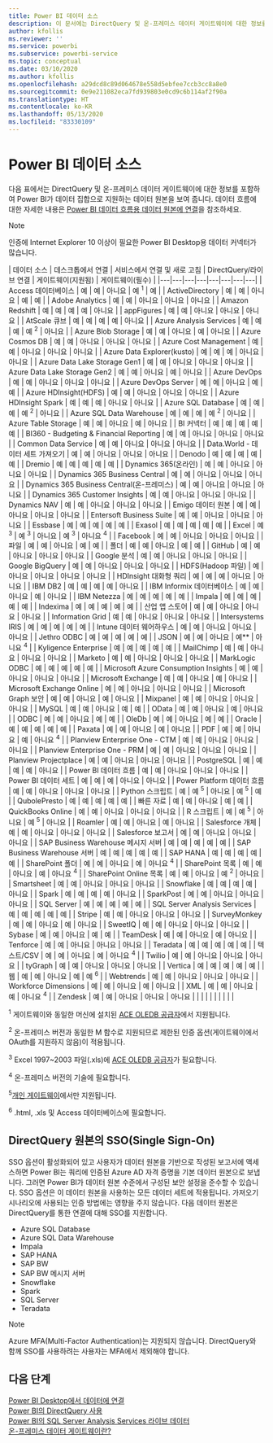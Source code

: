 ```yaml
---
title: Power BI 데이터 소스
description: 이 문서에는 DirectQuery 및 온-프레미스 데이터 게이트웨이에 대한 정보를 포함하여 Power BI에서 지원하는 데이터 원본이 나열되어 있습니다.
author: kfollis
ms.reviewer: ''
ms.service: powerbi
ms.subservice: powerbi-service
ms.topic: conceptual
ms.date: 03/10/2020
ms.author: kfollis
ms.openlocfilehash: a29dcd8c89d064678e558d5ebfee7ccb3cc8a8e0
ms.sourcegitcommit: 0e9e211082eca7fd939803e0cd9c6b114af2f90a
ms.translationtype: HT
ms.contentlocale: ko-KR
ms.lasthandoff: 05/13/2020
ms.locfileid: "83330109"
---
```

# <a name="power-bi-data-sources"></a>Power BI 데이터 소스

다음 표에서는 DirectQuery 및 온-프레미스 데이터 게이트웨이에 대한 정보를 포함하여 Power BI가 데이터 집합으로 지원하는 데이터 원본을 보여 줍니다. 데이터 흐름에 대한 자세한 내용은 [Power BI 데이터 흐름용 데이터 원본에 연결](../transform-model/service-dataflows-data-sources.md)을 참조하세요.

> [!NOTE]
> 인증에 Internet Explorer 10 이상이 필요한 Power BI Desktop용 데이터 커넥터가 많습니다. 


| 데이터 소스 | 데스크톱에서 연결 | 서비스에서 연결 및 새로 고침 | DirectQuery/라이브 연결 | 게이트웨이(지원됨) | 게이트웨이(필수) |
|---|---|---|---|---|---|---|---|
| Access 데이터베이스 | 예 | 예 | 아니요 | 예 <sup>1</sup> | 예 |
| ActiveDirectory | 예 | 예 | 아니요 | 예 | 예 |
| Adobe Analytics | 예 | 예 | 아니요 | 아니요 | 아니요 |
| Amazon Redshift | 예 | 예 | 예 | 예 | 아니요 |
| appFigures | 예 | 예 | 아니요 | 아니요 | 아니요 |
| AtScale 큐브 | 예 | 예 | 예 | 예 | 아니요 |
| Azure Analysis Services | 예 | 예 | 예 | 예 <sup>2</sup> | 아니요 |
| Azure Blob Storage | 예 | 예 | 아니요 | 예 | 아니요 |
| Azure Cosmos DB | 예 | 예 | 아니요 | 아니요 | 아니요 |
| Azure Cost Management | 예 | 예 | 아니요 | 아니요 | 아니요 |
| Azure Data Explorer(kusto) | 예 | 예 | 예 | 아니요 | 아니요 |
| Azure Data Lake Storage Gen1 | 예 | 예 | 아니요 | 아니요 | 아니요 |
| Azure Data Lake Storage Gen2 | 예 | 예 | 아니요 | 예 | 아니요 |
| Azure DevOps | 예 | 예 | 아니요 | 아니요 | 아니요 |
| Azure DevOps Server | 예 | 예 | 아니요 | 예 | 예 |
| Azure HDInsight(HDFS) | 예 | 예 | 아니요 | 아니요 | 아니요 |
| Azure HDInsight Spark | 예 | 예 | 예 | 아니요 | 아니요 |
| Azure SQL Database | 예 | 예 | 예 | 예 <sup>2</sup> | 아니요 |
| Azure SQL Data Warehouse | 예 | 예 | 예 | 예 <sup>2</sup> | 아니요 |
| Azure Table Storage | 예 | 예 | 아니요 | 예 | 아니요 |
| BI 커넥터 | 예 | 예 | 예 | 예 | 예 |
| BI360 - Budgeting &amp; Financial Reporting | 예 | 예 | 아니요 | 아니요 | 아니요 |
| Common Data Service | 예 | 예 | 아니요 | 아니요 | 아니요 |
| Data.World - 데이터 세트 가져오기 | 예 | 예 | 아니요 | 아니요 | 아니요 |
| Denodo | 예 | 예 | 예 | 예 | 예 |
| Dremio | 예 | 예 | 예 | 예 | 예 |
| Dynamics 365(온라인) | 예 | 예 | 아니요 | 아니요 | 아니요 |
| Dynamics 365 Business Central | 예 | 예 | 아니요 | 아니요 | 아니요 |
| Dynamics 365 Business Central(온-프레미스) | 예 | 예 | 아니요 | 아니요 | 아니요 |
| Dynamics 365 Customer Insights | 예 | 예 | 아니요 | 아니요 | 아니요 |
| Dynamics NAV | 예 | 예 | 아니요 | 아니요 | 아니요 |
| Emigo 데이터 원본 | 예 | 예 | 아니요 | 아니요 | 아니요 |
| Entersoft Business Suite | 예 | 예 | 아니요 | 아니요 | 아니요 |
| Essbase | 예 | 예 | 예 | 예 | 예 |
| Exasol | 예 | 예 | 예 | 예 | 예 |
| Excel | 예 <sup>3</sup> | 예 <sup>3</sup> | 아니요 | 예 <sup>3</sup> | 아니요 <sup>4</sup> |
| Facebook | 예 | 예 | 아니요 | 아니요 | 아니요 |
| 파일 | 예 | 예 | 아니요 | 예 | 예 |
| 폴더 | 예 | 예 | 아니요 | 예 | 예 |
| GitHub | 예 | 예 | 아니요 | 아니요 | 아니요 |
| Google 분석 | 예 | 예 | 아니요 | 아니요 | 아니요 |
| Google BigQuery | 예 | 예 | 아니요 | 아니요 | 아니요 |
| HDFS(Hadoop 파일) | 예 | 아니요 | 아니요 | 아니요 | 아니요 |
| HDInsight 대화형 쿼리 | 예 | 예 | 예 | 아니요 | 아니요 |
| IBM DB2 | 예 | 예 | 예 | 예 | 아니요 |
| IBM Informix 데이터베이스 | 예 | 예 | 아니요 | 예 | 아니요 |
| IBM Netezza | 예 | 예 | 예 | 예 | 예 |
| Impala | 예 | 예 | 예 | 예 | 예 |
| Indexima | 예 | 예 | 예 | 예 | 예 |
| 산업 앱 스토어 | 예 | 예 | 아니요 | 아니요 | 아니요 |
| Information Grid | 예 | 예 | 아니요 | 아니요 | 아니요 |
| Intersystems IRIS | 예 | 예 | 예 | 예 | 예 |
| Intune 데이터 웨어하우스 | 예 | 예 | 아니요 | 아니요 | 아니요 |
| Jethro ODBC | 예 | 예 | 예 | 예 | 예 |
| JSON | 예 | 예 | 아니요 | 예** | 아니요 <sup>4</sup> |
| Kyligence Enterprise | 예 | 예 | 예 | 예 | 예 |
| MailChimp | 예 | 예 | 아니요 | 아니요 | 아니요 |
| Marketo | 예 | 예 | 아니요 | 아니요 | 아니요 |
| MarkLogic ODBC | 예 | 예 | 예 | 예 | 예 |
| Microsoft Azure Consumption Insights | 예 | 예 | 아니요 | 아니요 | 아니요 |
| Microsoft Exchange | 예 | 예 | 아니요 | 예 | 아니요 |
| Microsoft Exchange Online | 예 | 예 | 아니요 | 아니요 | 아니요 |
| Microsoft Graph 보안 | 예 | 예 | 아니요 | 예 | 아니요 |
| Mixpanel | 예 | 예 | 아니요 | 아니요 | 아니요 |
| MySQL | 예 | 예 | 아니요 | 예 | 예 |
| OData | 예 | 예 | 아니요 | 예 | 아니요 |
| ODBC | 예 | 예 | 아니요 | 예 | 예 |
| OleDb | 예 | 예 | 아니요 | 예 | 예 |
| Oracle | 예 | 예 | 예 | 예 | 예 |
| Paxata | 예 | 예 | 아니요 | 예 | 아니요 |
| PDF | 예 | 예 | 아니요 | 예 | 아니요 <sup>4</sup> |
| Planview Enterprise One - CTM | 예 | 예 | 아니요 | 아니요 | 아니요 |
| Planview Enterprise One - PRM | 예 | 예 | 아니요 | 아니요 | 아니요 |
| Planview Projectplace | 예 | 예 | 아니요 | 아니요 | 아니요 |
| PostgreSQL | 예 | 예 | 예 | 예 | 아니요 |
| Power BI 데이터 흐름 | 예 | 예 | 아니요 | 아니요 | 아니요 |
| Power BI 데이터 세트 | 예 | 예 | 예 | 아니요 | 아니요 |
| Power Platform 데이터 흐름 | 예 | 예 | 아니요 | 아니요 | 아니요 |
| Python 스크립트 | 예 | 예 <sup>5</sup> | 아니요 | 예 <sup>5</sup> | 예 |
| QubolePresto | 예 | 예 | 예 | 예 | 예 |
| 빠른 자료 | 예 | 예 | 아니요 | 예 | 예 |
| QuickBooks Online | 예 | 예 | 아니요 | 아니요 | 아니요 |
| R 스크립트 | 예 | 예 <sup>5</sup> | 아니요 | 예 <sup>5</sup> | 아니요 |
| Roamler | 예 | 예 | 아니요 | 예 | 아니요 |
| Salesforce 개체 | 예 | 예 | 아니요 | 아니요 | 아니요 |
| Salesforce 보고서 | 예 | 예 | 아니요 | 아니요 | 아니요 |
| SAP Business Warehouse 메시지 서버 | 예 | 예 | 예 | 예 | 예 |
| SAP Business Warehouse 서버 | 예 | 예 | 예 | 예 | 예 |
| SAP HANA | 예 | 예 | 예 | 예 | 예 |
| SharePoint 폴더 | 예 | 예 | 아니요 | 예 | 아니요 <sup>4</sup> |
| SharePoint 목록 | 예 | 예 | 아니요 | 예 | 아니요 <sup>4</sup> |
| SharePoint Online 목록 | 예 | 예 | 아니요 | 예 <sup>2</sup> | 아니요 |
| Smartsheet | 예 | 예 | 아니요 | 아니요 | 아니요 |
| Snowflake | 예 | 예 | 예 | 예 | 아니요 |
| Spark | 예 | 예 | 예 | 예 | 아니요 |
| SparkPost | 예 | 예 | 아니요 | 아니요 | 아니요 |
| SQL Server | 예 | 예 | 예 | 예 | 예 |
| SQL Server Analysis Services | 예 | 예 | 예 | 예 | 예 |
| Stripe | 예 | 예 | 아니요 | 아니요 | 아니요 |
| SurveyMonkey | 예 | 예 | 아니요 | 예 | 아니요 |
| SweetIQ | 예 | 예 | 아니요 | 아니요 | 아니요 |
| Sybase | 예 | 예 | 아니요 | 예 | 예 |
| TeamDesk | 예 | 예 | 아니요 | 예 | 아니요 |
| Tenforce | 예 | 예 | 아니요 | 아니요 | 아니요 |
| Teradata | 예 | 예 | 예 | 예 | 예 |
| 텍스트/CSV | 예 | 예 | 아니요 | 예 | 아니요 <sup>4</sup> |
| Twilio | 예 | 예 | 아니요 | 아니요 | 아니요 |
| tyGraph | 예 | 예 | 아니요 | 아니요 | 아니요 |
| Vertica | 예 | 예 | 예 | 예 | 예 |
| 웹 | 예 | 예 | 아니요 | 예 | 예 <sup>6</sup> |
| Webtrends | 예 | 예 | 아니요 | 아니요 | 아니요 |
| Workforce Dimensions | 예 | 예 | 아니요 | 예 | 아니요 |
| XML | 예 | 예 | 아니요 | 예 | 아니요 <sup>4</sup> |
| Zendesk | 예 | 예 | 아니요 | 아니요 | 아니요 |
| | | | | | | | |

<sup>1</sup> 게이트웨이와 동일한 머신에 설치된 [ACE OLEDB 공급자](https://www.microsoft.com/download/details.aspx?id=54920)에서 지원됩니다.

<sup>2</sup> 온-프레미스 버전과 동일한 M 함수로 지원되므로 제한된 인증 옵션(게이트웨이에서 OAuth를 지원하지 않음)이 적용됩니다.

<sup>3</sup> Excel 1997~2003 파일(.xls)에 [ACE OLEDB 공급자](https://www.microsoft.com/download/details.aspx?id=54920)가 필요합니다.

<sup>4</sup> 온-프레미스 버전의 기술에 필요합니다.

<sup>5</sup>[개인 게이트웨이](service-gateway-personal-mode.md)에서만 지원됩니다.

<sup>6</sup> .html, .xls 및 Access 데이터베이스에 필요합니다.

## <a name="single-sign-on-sso-for-directquery-sources"></a>DirectQuery 원본의 SSO(Single Sign-On)

SSO 옵션이 활성화되어 있고 사용자가 데이터 원본을 기반으로 작성된 보고서에 액세스하면 Power BI는 쿼리에 인증된 Azure AD 자격 증명을 기본 데이터 원본으로 보냅니다. 그러면 Power BI가 데이터 원본 수준에서 구성된 보안 설정을 준수할 수 있습니다.
SSO 옵션은 이 데이터 원본을 사용하는 모든 데이터 세트에 적용됩니다. 가져오기 시나리오에 사용되는 인증 방법에는 영향을 주지 않습니다. 다음 데이터 원본은 DirectQuery를 통한 연결에 대해 SSO를 지원합니다.

- Azure SQL Database
- Azure SQL Data Warehouse
- Impala
- SAP HANA
- SAP BW
- SAP BW 메시지 서버
- Snowflake
- Spark
- SQL Server
- Teradata

> [!Note]
> Azure MFA(Multi-Factor Authentication)는 지원되지 않습니다. DirectQuery와 함께 SSO를 사용하려는 사용자는 MFA에서 제외해야 합니다.

## <a name="next-steps"></a>다음 단계

[Power BI Desktop에서 데이터에 연결](desktop-quickstart-connect-to-data.md)  
[Power BI의 DirectQuery 사용](desktop-directquery-about.md)  
[Power BI의 SQL Server Analysis Services 라이브 데이터](sql-server-analysis-services-tabular-data.md)  
[온-프레미스 데이터 게이트웨이란?](service-gateway-onprem.md)  
